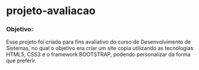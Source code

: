 # projeto-avaliacao
   
   ### Objetivo:
   Esse projeto foi criado para fins avaliativo do curso de Desenvolvimento de Sistemas, no qual o objetivo era criar um site copia utilizando as tecnologias HTML5, CSS3  e o framework BOOTSTRAP, podendo personalizar da forma que preferir.
